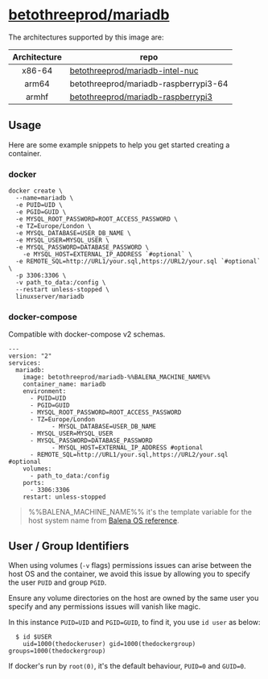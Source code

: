 # [betothreeprod/mariadb](https://github.com/b23prodtm/myphpcms/tree/development/mysqldb)

The architectures supported by this image are:

| Architecture | repo |
| :----: | --- |
| x86-64 | [betothreeprod/mariadb-intel-nuc](https://hub.docker.com/r/betothreeprod/mariadb-intel-nuc) |
| arm64 | betothreeprod/mariadb-raspberrypi3-64 |
| armhf | [betothreeprod/mariadb-raspberrypi3](https://hub.docker.com/r/betothreeprod/mariadb-raspberrypi3) |


## Usage

Here are some example snippets to help you get started creating a container.

### docker

```
docker create \
  --name=mariadb \
  -e PUID=UID \
  -e PGID=GUID \
  -e MYSQL_ROOT_PASSWORD=ROOT_ACCESS_PASSWORD \
  -e TZ=Europe/London \
  -e MYSQL_DATABASE=USER_DB_NAME \
  -e MYSQL_USER=MYSQL_USER \
  -e MYSQL_PASSWORD=DATABASE_PASSWORD \			
	-e MYSQL_HOST=EXTERNAL_IP_ADDRESS `#optional` \
  -e REMOTE_SQL=http://URL1/your.sql,https://URL2/your.sql `#optional` \
  -p 3306:3306 \
  -v path_to_data:/config \
  --restart unless-stopped \
  linuxserver/mariadb
```


### docker-compose

Compatible with docker-compose v2 schemas.

```
---
version: "2"
services:
  mariadb:
    image: betothreeprod/mariadb-%%BALENA_MACHINE_NAME%%
    container_name: mariadb
    environment:
      - PUID=UID
      - PGID=GUID
      - MYSQL_ROOT_PASSWORD=ROOT_ACCESS_PASSWORD
      - TZ=Europe/London
			- MYSQL_DATABASE=USER_DB_NAME
      - MYSQL_USER=MYSQL_USER
      - MYSQL_PASSWORD=DATABASE_PASSWORD			
			- MYSQL_HOST=EXTERNAL_IP_ADDRESS #optional
      - REMOTE_SQL=http://URL1/your.sql,https://URL2/your.sql #optional
    volumes:
      - path_to_data:/config
    ports:
      - 3306:3306
    restart: unless-stopped
```

> %%BALENA_MACHINE_NAME%% it's the template variable for the host system name from [Balena OS reference](https://www.balena.io/docs/reference/base-images/base-images-ref/).
## User / Group Identifiers

When using volumes (`-v` flags) permissions issues can arise between the host OS and the container, we avoid this issue by allowing you to specify the user `PUID` and group `PGID`.

Ensure any volume directories on the host are owned by the same user you specify and any permissions issues will vanish like magic.

In this instance `PUID=UID` and `PGID=GUID`, to find it, you use `id user` as below:

```
  $ id $USER
    uid=1000(thedockeruser) gid=1000(thedockergroup) groups=1000(thedockergroup)
```
If docker's run by `root(0)`, it's the default behaviour, `PUID=0` and `GUID=0`.
